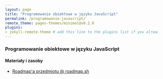 ```yaml
---
layout: page
title: "Programowanie obiektowe w języku JavaScript"
permalink: /programowanie-javascript/
remote_theme: pages-themes/minimal@v0.2.0
plugins:
- jekyll-remote-theme # add this line to the plugins list if you already have one
---
```


### Programowanie obiektowe w języku JavaScript

#### Materiały i zasoby

- [Roadmap'a przedmiotu @ roadmap.sh](https://roadmap.sh/r?id=65d086cccba7f7159fcdfcc3)

